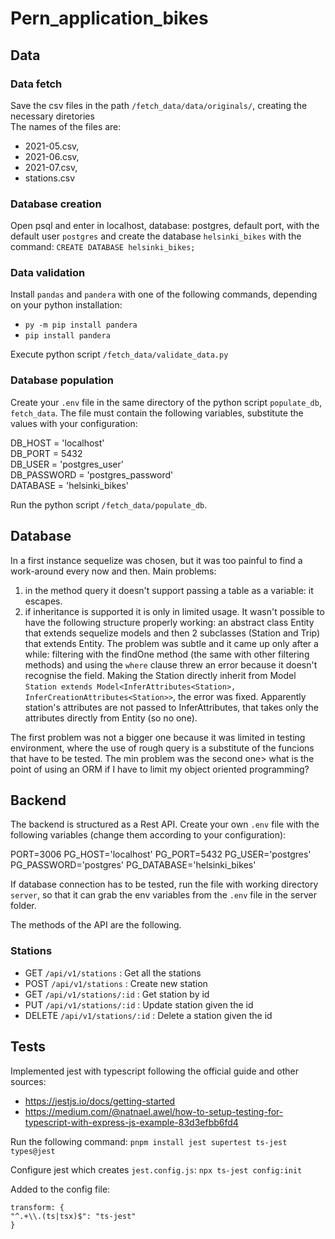 # Pern_application_bikes
## Data
### Data fetch
Save the csv files in the path `/fetch_data/data/originals/`, creating the necessary diretories \
The names of the files are:
- 2021-05.csv, 
- 2021-06.csv, 
- 2021-07.csv, 
- stations.csv

### Database creation
Open psql and enter in localhost, database: postgres, default port, with the default user `postgres` and create the database `helsinki_bikes` with the command:
`CREATE DATABASE helsinki_bikes;`

### Data validation
Install `pandas` and `pandera` with one of the following commands, depending on your python installation:
- `py -m pip install pandera`  
- `pip install pandera` 

Execute python script `/fetch_data/validate_data.py`

### Database population
Create your `.env` file in the same directory of the python script `populate_db`, `fetch_data`.
The file must contain the following variables, substitute the values with your configuration:

DB_HOST = 'localhost' \
DB_PORT = 5432  \
DB_USER = 'postgres_user'\
DB_PASSWORD = 'postgres_password'\
DATABASE = 'helsinki_bikes'

Run the python script `/fetch_data/populate_db`.

## Database
In a first instance sequelize was chosen, but it was too painful to find a work-around every now and then.
Main problems:
1. in the method query it doesn't support passing a table as a variable: it escapes.
2. if inheritance is supported it is only in limited usage. It wasn't possible to have the following structure properly working: an abstract class Entity that 
extends sequelize models and then 2 subclasses (Station and Trip) that extends Entity. The problem was subtle and it came up only after a while: filtering with 
the findOne method (the same with other filtering methods) and using the `where` clause threw an error because it doesn't recognise the field.
Making the Station directly inherit from Model `Station extends Model<InferAttributes<Station>, InferCreationAttributes<Station>>`, the error was fixed.
Apparently station's attributes are not passed to InferAttributes, that takes only the attributes directly from Entity (so no one).

The first problem was not a bigger one because it was limited in testing environment, where the use of rough query is a substitute of the funcions that have to be tested.
The min problem was the second one> what is the point of using an ORM if I have to limit my object oriented programming?



## Backend
The backend is structured as a Rest API.
Create your own `.env` file with the following variables (change them according to your configuration):

PORT=3006
PG_HOST='localhost'
PG_PORT=5432
PG_USER='postgres'
PG_PASSWORD='postgres'
PG_DATABASE='helsinki_bikes'

If database connection has to be tested, run the file with working directory `server`, so that it can grab the env variables from the `.env` file
in the server folder.

The methods of the API are the following.
### Stations
- GET `/api/v1/stations` : Get all the stations
- POST `/api/v1/stations` : Create new station
- GET `/api/v1/stations/:id` : Get station by id
- PUT `/api/v1/stations/:id` : Update station given the id
- DELETE `/api/v1/stations/:id` : Delete a station given the id


## Tests
Implemented jest with typescript following the official guide and other sources:
- https://jestjs.io/docs/getting-started
- https://medium.com/@natnael.awel/how-to-setup-testing-for-typescript-with-express-js-example-83d3efbb6fd4

Run the following command:
`pnpm install jest supertest ts-jest types@jest`

Configure jest which creates `jest.config.js`:
`npx ts-jest config:init`

Added to the config file: 
```
transform: {
"^.+\\.(ts|tsx)$": "ts-jest"
}
```
